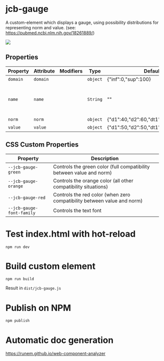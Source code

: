 
# jcb-gauge

A custom-element which displays a gauge, using possibility distributions for representing norm and value.
(see: https://pubmed.ncbi.nlm.nih.gov/18261889/)

<img src="https://jcbuisson.github.io/assets/gauge.png" />


## Properties

| Property                         | Attribute | Modifiers | Type                           | Default                                 | Description                                      |
|----------------------------------|-----------|-----------|--------------------------------|-----------------------------------------|--------------------------------------------------|
| `domain`                         | `domain`  |           | `object`                       | {"inf":0,"sup":100}                     |                                                  |
| `name`                           | `name`    |           | `String`                       | ""                                      | The text to display on the lower part of the gauge |
| `norm`                           | `norm`    |           | `object`                       | {"d1":40,"d2":60,"dt1":5,"dt2":5,"h":0} |                                                  |
| `value`                          | `value`   |           | `object`                       | {"d1":50,"d2":50,"dt1":2,"dt2":2,"h":0} |                                                  |


## CSS Custom Properties

| Property                  | Description                                      |
|---------------------------|--------------------------------------------------|
| `--jcb-gauge-green`       | Controls the green color (full compatibility between value and norm) |
| `--jcb-gauge-orange`      | Controls the orange color (all other compatibility situations) |
| `--jcb-gauge-red`         | Controls the red color (when zero compatibility between value and norm) |
| `--jcb-gauge-font-family` | Controls the text font |


# Test index.html with hot-reload
```
npm run dev
```

# Build custom element
```
npm run build
```

Result in `dist/jcb-gauge.js`


# Publish on NPM
```
npm publish
```

# Automatic doc generation

https://runem.github.io/web-component-analyzer
